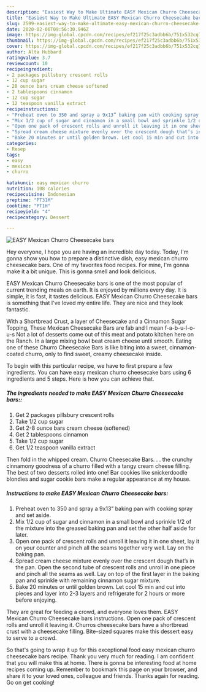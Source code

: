 ```yaml
---
description: "Easiest Way to Make Ultimate EASY Mexican Churro Cheesecake bars"
title: "Easiest Way to Make Ultimate EASY Mexican Churro Cheesecake bars"
slug: 2599-easiest-way-to-make-ultimate-easy-mexican-churro-cheesecake-bars
date: 2020-02-06T09:56:30.946Z
image: https://img-global.cpcdn.com/recipes/ef217f25c3adbb6b/751x532cq70/easy-mexican-churro-cheesecake-bars-recipe-main-photo.jpg
thumbnail: https://img-global.cpcdn.com/recipes/ef217f25c3adbb6b/751x532cq70/easy-mexican-churro-cheesecake-bars-recipe-main-photo.jpg
cover: https://img-global.cpcdn.com/recipes/ef217f25c3adbb6b/751x532cq70/easy-mexican-churro-cheesecake-bars-recipe-main-photo.jpg
author: Alta Hubbard
ratingvalue: 3.7
reviewcount: 10
recipeingredient:
- 2 packages pillsbury crescent rolls
- 12 cup sugar
- 28 ounce bars cream cheese softened
- 2 tablespoons cinnamon
- 12 cup sugar
- 12 teaspoon vanilla extract
recipeinstructions:
- "Preheat oven to 350 and spray a 9x13” baking pan with cooking spray and set aside."
- "Mix 1/2 cup of sugar and cinnamon in a small bowl and sprinkle 1/2 of the mixture into the greased baking pan and set the other half aside for later."
- "Open one pack of crescent rolls and unroll it leaving it in one sheet, lay it on your counter and pinch all the seams together very well. Lay on the baking pan."
- "Spread cream cheese mixture evenly over the crescent dough that’s in the pan. Open the second tube of crescent rolls and unroll in one piece and pinch all the seams as well. Lay on top of the first layer in the baking pan and sprinkle with remaining cinnamon sugar mixture."
- "Bake 20 minutes or until golden brown. Let cool 15 min and cut into pieces and layer into 2-3 layers and refrigerate for 2 hours or more before enjoying."
categories:
- Resep
tags:
- easy
- mexican
- churro

katakunci: easy mexican churro
nutrition: 108 calories
recipecuisine: Indonesian
preptime: "PT31M"
cooktime: "PT1H"
recipeyield: "4"
recipecategory: Dessert

---
```



![EASY Mexican Churro Cheesecake bars](https://img-global.cpcdn.com/recipes/ef217f25c3adbb6b/751x532cq70/easy-mexican-churro-cheesecake-bars-recipe-main-photo.jpg)

Hey everyone, I hope you are having an incredible day today. Today, I'm gonna show you how to prepare a distinctive dish, easy mexican churro cheesecake bars. One of my favorites food recipes. For mine, I'm gonna make it a bit unique. This is gonna smell and look delicious.

EASY Mexican Churro Cheesecake bars is one of the most popular of current trending meals on earth. It is enjoyed by millions every day. It is simple, it is fast, it tastes delicious. EASY Mexican Churro Cheesecake bars is something that I've loved my entire life. They are nice and they look fantastic.

With a Shortbread Crust, a layer of Cheesecake and a Cinnamon Sugar Topping, These Mexican Cheesecake Bars are fab and I mean f-a-b-u-l-o-u-s Not a lot of desserts come out of this meat and potato kitchen here on the Ranch. In a large mixing bowl beat cream cheese until smooth. Eating one of these Churro Cheesecake Bars is like biting into a sweet, cinnamon-coated churro, only to find sweet, creamy cheesecake inside.


To begin with this particular recipe, we have to first prepare a few ingredients. You can have easy mexican churro cheesecake bars using 6 ingredients and 5 steps. Here is how you can achieve that.

##### The ingredients needed to make EASY Mexican Churro Cheesecake bars::

1. Get 2 packages pillsbury crescent rolls
1. Take 1/2 cup sugar
1. Get 2-8 ounce bars cream cheese (softened)
1. Get 2 tablespoons cinnamon
1. Take 1/2 cup sugar
1. Get 1/2 teaspoon vanilla extract


Then fold in the whipped cream. Churro Cheesecake Bars. . . the crunchy cinnamony goodness of a churro filled with a tangy cream cheese filling. The best of two desserts rolled into one! Bar cookies like snickerdoodle blondies and sugar cookie bars make a regular appearance at my house. 

##### Instructions to make EASY Mexican Churro Cheesecake bars:

1. Preheat oven to 350 and spray a 9x13” baking pan with cooking spray and set aside.
1. Mix 1/2 cup of sugar and cinnamon in a small bowl and sprinkle 1/2 of the mixture into the greased baking pan and set the other half aside for later.
1. Open one pack of crescent rolls and unroll it leaving it in one sheet, lay it on your counter and pinch all the seams together very well. Lay on the baking pan.
1. Spread cream cheese mixture evenly over the crescent dough that’s in the pan. Open the second tube of crescent rolls and unroll in one piece and pinch all the seams as well. Lay on top of the first layer in the baking pan and sprinkle with remaining cinnamon sugar mixture.
1. Bake 20 minutes or until golden brown. Let cool 15 min and cut into pieces and layer into 2-3 layers and refrigerate for 2 hours or more before enjoying.


They are great for feeding a crowd, and everyone loves them. EASY Mexican Churro Cheesecake bars instructions. Open one pack of crescent rolls and unroll it leaving it. Churros cheesecake bars have a shortbread crust with a cheesecake filling. Bite-sized squares make this dessert easy to serve to a crowd. 

So that's going to wrap it up for this exceptional food easy mexican churro cheesecake bars recipe. Thank you very much for reading. I am confident that you will make this at home. There is gonna be interesting food at home recipes coming up. Remember to bookmark this page on your browser, and share it to your loved ones, colleague and friends. Thanks again for reading. Go on get cooking!
